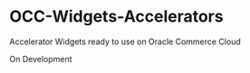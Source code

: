 # OCC-Widgets-Accelerators
Accelerator Widgets ready to use on Oracle Commerce Cloud

On Development